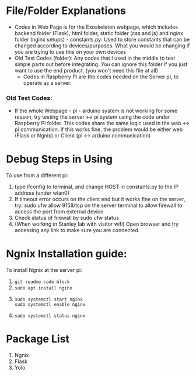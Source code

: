 # File/Folder Explanations
- Codes in Web Page is for the Exoskeleton webpage, which includes backend folder (Flask), html folder, static folder (css and js) and nginx folder (nginx setups)
      - constants.py: Used to store constants that can be changed according to devices/purposes. What you would be changing if you are trying to use this on your own devices
- Old Test Codes (folder): Any codes that I used in the middle to test simple parts out before integrating. You can ignore this folder if you just want to use the end product. (you won't need this file at all)
    - Codes in Raspberry Pi are the codes needed on the Server pi, to operate as a server.
### Old Test Codes:
- If the whole Webpage - pi - arduino system is not working for some reason, try testing the server <-> pi system using the code under Raspberry Pi folder. This codes share the same logic used in the web <-> pi communication. If this works fine, the problem would be either web (Flask or Ngnix) or Client (pi <-> arduino communication)
    
# Debug Steps in Using
To use from a different pi:
1. type ifconfig to terminal, and change HOST in constants.py to the IP address (under wlan0)
2. If timeout error occurs on the client end but it works fine on the server, try: sudo ufw allow 9158/tcp on the server terminal to allow firewall to access the port from external device.
3. Check status of firewall by sudo ufw status
4. (When working in Stanley lab with visitor wifi) Open browser and try accessing any link to make sure you are connected.

# Ngnix Installation guide:
To install Ngnix at the server pi:
1. ```git readme code block```
2. ```sudo apt install nginx```
3. ```
   sudo systemctl start nginx
   sudo systemctl enable nginx
4. ```sudo systemctl status nginx```

# Package List
1. Ngnix
2. Flask
3. Yolo

